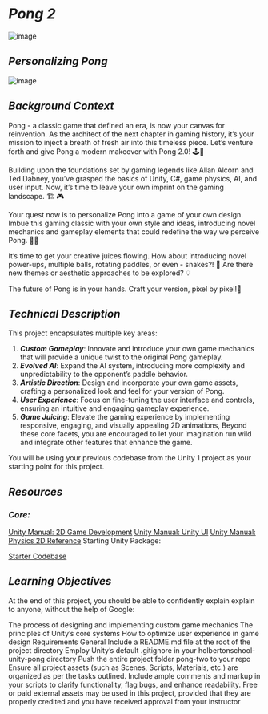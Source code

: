 # ***Pong 2***

![image](https://orig00.deviantart.net/a1c6/f/2007/027/1/3/atari_pong_retro_poster_by_atariboy2600.jpg)

## ***Personalizing Pong***
![image](https://i.imgur.com/lNpodnh.jpg)

## ***Background Context***
Pong - a classic game that defined an era, is now your canvas for reinvention. As the architect of the next chapter in gaming history, it’s your mission to inject a breath of fresh air into this timeless piece. Let’s venture forth and give Pong a modern makeover with Pong 2.0! 🕹️🚀

Building upon the foundations set by gaming legends like Allan Alcorn and Ted Dabney, you’ve grasped the basics of Unity, C#, game physics, AI, and user input. Now, it’s time to leave your own imprint on the gaming landscape. 🏗️ 🎮

Your quest now is to personalize Pong into a game of your own design. Imbue this gaming classic with your own style and ideas, introducing novel mechanics and gameplay elements that could redefine the way we perceive Pong. 🏓👾

It’s time to get your creative juices flowing. How about introducing novel power-ups, multiple balls, rotating paddles, or even - snakes?! 🎊 Are there new themes or aesthetic approaches to be explored? 💡

The future of Pong is in your hands. Craft your version, pixel by pixel!🎨

## ***Technical Description***
This project encapsulates multiple key areas:

1. ***Custom Gameplay***: Innovate and introduce your own game mechanics that will provide a unique twist to the original Pong gameplay.
2. ***Evolved AI***: Expand the AI system, introducing more complexity and unpredictability to the opponent’s paddle behavior.
3. ***Artistic Direction***: Design and incorporate your own game assets, crafting a personalized look and feel for your version of Pong.
4. ***User Experience***: Focus on fine-tuning the user interface and controls, ensuring an intuitive and engaging gameplay experience.
5. ***Game Juicing***: Elevate the gaming experience by implementing responsive, engaging, and visually appealing 2D animations,
Beyond these core facets, you are encouraged to let your imagination run wild and integrate other features that enhance the game.

You will be using your previous codebase from the Unity 1 project as your starting point for this project.

## ***Resources***
### ***Core:***

[Unity Manual: 2D Game Development](https://docs.unity3d.com/Manual/Unity2D.html)
[Unity Manual: Unity UI](https://docs.unity3d.com/Packages/com.unity.ugui@1.0/manual/index.html)
[Unity Manual: Physics 2D Reference](https://docs.unity3d.com/Manual/Physics2DReference.html)
Starting Unity Package:

[Starter Codebase](https://drive.google.com/file/d/1B17IH5RP-MAEZWMTHAVtM6bWc-5AxLum/view)

## ***Learning Objectives***

At the end of this project, you should be able to confidently explain explain to anyone, without the help of Google:

The process of designing and implementing custom game mechanics
The principles of Unity’s core systems
How to optimize user experience in game design
Requirements
General
Include a README.md file at the root of the project directory
Employ Unity’s default .gitignore in your holbertonschool-unity-pong directory
Push the entire project folder pong-two to your repo
Ensure all project assets (such as Scenes, Scripts, Materials, etc.) are organized as per the tasks outlined.
Include ample comments and markup in your scripts to clarify functionality, flag bugs, and enhance readability.
Free or paid external assets may be used in this project, provided that they are properly credited and you have received approval from your instructor